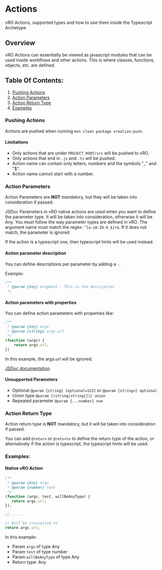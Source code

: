 # Actions
vRO Actions, supported types and how to use them inside the Typescript Archetype

## Overview
vRO Actions can essentially be viewed as javascript modules that can be used inside workflows and other actions. This
is where classes, functions, objects, etc. are defined.

## Table Of Contents:
1. [Pushing Actions](#pushing-actions)
2. [Action Parameters](#action-parameters)
3. [Action Return Type](#action-return-type)
4. [Examples](#examples)

### Pushing Actions
Actions are pushed when running `mvn clean package vrealize:push`.

#### Limitations
- Only actions that are under `PROJECT_ROOT/src` will be pushed to vRO.
- Only actions that end in `.js` and `.ts` will be pushed.
- Action name can contain only letters, numbers and the symbols "_" and "$". 
- Action name cannot start with a number.

### Action Parameters
Action Parameters are **NOT** mandatory, but they will be taken into consideration if passed.

JSDoc Parameters in vRO native actions are used when you want to define the parameter type. It will be taken into 
consideration, otherwise it will be Any. You must follow the way parameter types are defined in vRO. 
The argument name must match the regex: `^[a-zA-Z0-9_$]+$`. If it does not match, the parameter is ignored

If the action is a typescript one, then typescript hints will be used instead.

#### Action parameter description
You can define descriptions per parameter by adding a `-`.

Example:
```javascript
/**
 * @param {Any} arugment - This is the description
 */
```

#### Action parameters with properties
You can define action parameters with properties like:
```javascript
/**
 * @param {Any} args
 * @param {string} args.url
 */
(function (args) {
	return args.url;
})
```
In this example, the args.url will be ignored.

[JSDoc documentation](https://jsdoc.app/tags-param.html#parameters-with-properties)

#### Unsupported Parameters
- Optional `@param {string} [optional=123]` or `@param {string=} optional`
- Union type `@param {(string|string[])} union`
- Repeated parameter `@param {...number} num`

### Action Return Type
Action return type is **NOT** mandatory, but it will be taken into consideration if passed.

You can add `@return` or `@returns` to define the return type of the action, or alternatively if the action is typescript,
the typescript hints will be used.

### Examples:

#### Native vRO Action
```javascript
/**  
 * @param {Any} args  
 * @param {number} test  
 */  
(function (args, test, willBeAnyType) {
   return args.url;
});

//......

// Will be transpiled to
return args.url;
```
In this example:
- Param `args` of type Any
- Param `test` of type number
- Param `willBeAnyType` of type Any
- Return type: Any


